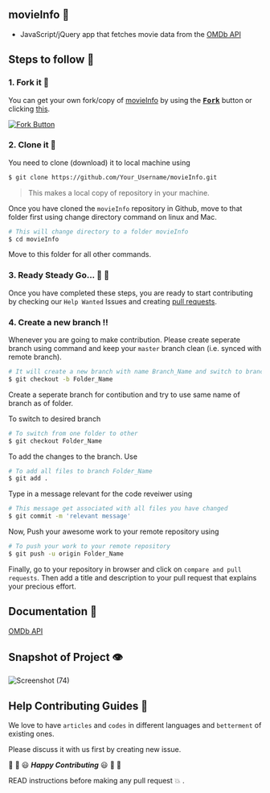 ## movieInfo :book:

* JavaScript/jQuery app that fetches movie data from the [OMDb API](http://www.omdbapi.com/?__cf_chl_captcha_tk__=5db59239e4aba5a7f3bc5bf36735f4cffaf2acce-1579537076-0-AfzbuNKEtXNqdi44nsU_6WdTkOUUoSuYVVGxZ9G9KYQuzgxxoSaSJ_lsHoAkKllP7-Qycg48tEHDFyUuv9BlKNEeTlWa4S9fKwXoGE0eTDrdV0ycJ-LUGNsLDk2u_OFjnYwTisHP6_0zysnnWCVGWOSbu3VpkC7paCpwG7XfdJUyJo9YeaP_OgMnPFb_rn5V06KgziVAKIZb4dYDgovqwLOP8K-poNzNvu-g5Rnx_m56nVrEoRgiO5lYwiozy3Nx1e4oHLOPkaO-guNXd7tfB8aaea0Fg0E_TsnbG1dfINpQOkqI_Pa7IeMuLxgPRARw9A)

## Steps to follow :scroll:

### 1. Fork it :fork_and_knife:

You can get your own fork/copy of [movieInfo](https://github.com/sgpritam/movieInfo) by using the <a href="https://github.com/sgpritam/movieInfo/new/master?readme=1#fork-destination-box"><kbd><b>Fork</b></kbd></a> button or clicking [this](https://github.com/sgpritam/movieInfo/new/master?readme=1#fork-destination-box).

 [![Fork Button](https://help.github.com/assets/images/help/repository/fork_button.jpg)](https://github.com/sgpritam/movieInfo)

### 2. Clone it :busts_in_silhouette:

You need to clone (download) it to local machine using

```sh
$ git clone https://github.com/Your_Username/movieInfo.git
```

> This makes a local copy of repository in your machine.

Once you have cloned the `movieInfo` repository in Github, move to that folder first using change directory command on linux and Mac.

```sh
# This will change directory to a folder movieInfo
$ cd movieInfo
```

Move to this folder for all other commands.

### 3. Ready Steady Go... :turtle: :rabbit2:

Once you have completed these steps, you are ready to start contributing by checking our `Help Wanted` Issues and creating [pull requests](https://github.com/sgpritam/movieInfo/pulls).

### 4. Create a new branch :bangbang:

Whenever you are going to make contribution. Please create seperate branch using command and keep your `master` branch clean (i.e. synced with remote branch).

```sh
# It will create a new branch with name Branch_Name and switch to branch Folder_Name
$ git checkout -b Folder_Name
```

Create a seperate branch for contibution and try to use same name of branch as of folder.

To switch to desired branch

```sh
# To switch from one folder to other
$ git checkout Folder_Name
```

To add the changes to the branch. Use

```sh
# To add all files to branch Folder_Name
$ git add .
```

Type in a message relevant for the code reveiwer using

```sh
# This message get associated with all files you have changed
$ git commit -m 'relevant message'
```

Now, Push your awesome work to your remote repository using

```sh
# To push your work to your remote repository
$ git push -u origin Folder_Name
```

Finally, go to your repository in browser and click on `compare and pull requests`.
Then add a title and description to your pull request that explains your precious effort.

## Documentation :book:
[OMDb API](http://www.omdbapi.com/?__cf_chl_captcha_tk__=5db59239e4aba5a7f3bc5bf36735f4cffaf2acce-1579537076-0-AfzbuNKEtXNqdi44nsU_6WdTkOUUoSuYVVGxZ9G9KYQuzgxxoSaSJ_lsHoAkKllP7-Qycg48tEHDFyUuv9BlKNEeTlWa4S9fKwXoGE0eTDrdV0ycJ-LUGNsLDk2u_OFjnYwTisHP6_0zysnnWCVGWOSbu3VpkC7paCpwG7XfdJUyJo9YeaP_OgMnPFb_rn5V06KgziVAKIZb4dYDgovqwLOP8K-poNzNvu-g5Rnx_m56nVrEoRgiO5lYwiozy3Nx1e4oHLOPkaO-guNXd7tfB8aaea0Fg0E_TsnbG1dfINpQOkqI_Pa7IeMuLxgPRARw9A)


## Snapshot of Project :eye:
![Screenshot (74)](https://user-images.githubusercontent.com/34008023/72750365-b1366080-3be2-11ea-818e-411c6928a5cb.png)

## Help Contributing Guides :crown:

We love to have `articles` and `codes` in different languages and `betterment` of existing ones.

Please discuss it with us first by creating new issue.

:tada: :confetti_ball: :smiley: _**Happy Contributing**_ :smiley: :confetti_ball: :tada:

READ instructions before making any pull request 💥 .

